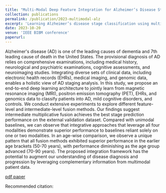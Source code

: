 ```yaml
---
title: "Multi-Modal Deep Feature Integration for Alzheimer’s Disease Staging"
collection: publications
permalink: /publication/2023-multimodal-alz
excerpt: 'Learning Alzheimer’s disease stage classification using multimodal data: MRI, PET, EHR, and Genomics data. Published at IEEE BIBM conference 2023'
date: 2023-10-20
venue: 'IEEE BIBM conference'
paperurl: 
---
```


Alzheimer's disease (AD) is one of the leading causes of dementia and 7th leading cause of death in the United States. The provisional diagnosis of AD relies on comprehensive examinations, including medical history, neurological and psychiatric examinations, cognitive assessments, and neuroimaging studies. Integrating diverse sets of clinical data, including electronic health records (EHRs), medical imaging, and genomic data, enables a holistic view of AD staging analysis. In this study, we propose an end-to-end deep learning architecture to jointly learn from magnetic resonance imaging (MRI), positron emission tomography (PET), EHRs, and genomics data to classify patients into AD, mild cognitive disorders, and controls. We conduct extensive experiments to explore different feature-level and intermediate-level fusion methods. Our findings suggest intermediate multiplicative fusion achieves the best stage prediction performance on the external validation dataset. Compared with unimodal baselines, we can observe that integrative approaches that leverage all four modalities demonstrate superior performance to baselines reliant solely on one or two modalities. In an age-wise comparison, we observe a unique pattern that all fusion methods exhibited superior performance in the earlier age brackets (50-70 years), with performance diminishing as the age group advanced (70-90 years). The proposed integration framework has the potential to augment our understanding of disease diagnosis and progression by leveraging complementary information from multimodal patient data.

[pdf paper](/files/2023-multimodal-alz.pdf)

Recommended citation: 